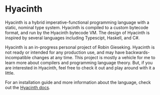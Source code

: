 # Hyacinth

Hyacinth is a hybrid imperative-functional programming language with a static, nominal type system. Hyacinth is compiled to a custom bytecode format, and run by the Hyacinth bytecode VM. The design of Hyacinth is inspired by several languages including Typescipt, Haskell, and C#.

Hyacinth is an in-progress personal project of Robin Gieseking. Hyacinth is not ready or intended for any production use, and may have backwards-incompatible changes at any time. This project is mostly a vehicle for me to learn more about compilers and programming language theory. But, if you are interested in Hyacinth, feel free to check it out and play around with it a little.

For an installation guide and more information about the language, check out the [Hyacinth docs](https://avian-lovelace.github.io/hyacinth/).